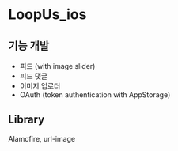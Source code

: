 # LoopUs_ios

## 기능 개발

* 피드 (with image slider)
* 피드 댓글
* 이미지 업로더 
* OAuth (token authentication with AppStorage)


## Library
Alamofire, url-image
